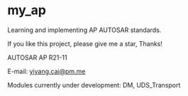# my_ap

Learning and implementing AP AUTOSAR standards.

If you like this project, please give me a star, Thanks!

AUTOSAR AP R21-11

E-mail: yiyang.cai@pm.me

Modules currently under development: DM, UDS_Transport
